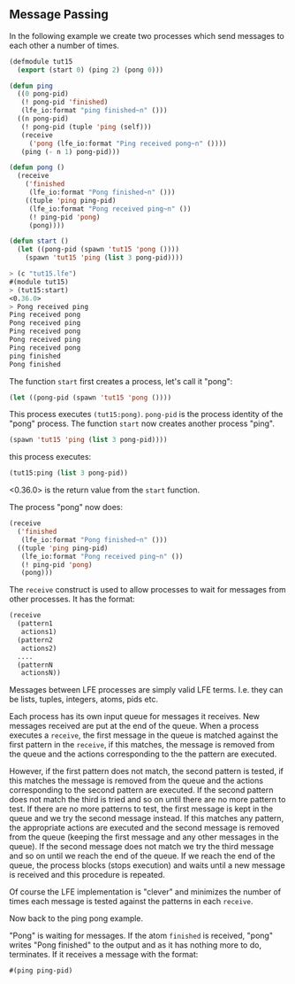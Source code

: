 ## Message Passing

In the following example we create two processes which send messages to each other a number of times.

```lisp
(defmodule tut15
  (export (start 0) (ping 2) (pong 0)))

(defun ping
  ((0 pong-pid)
   (! pong-pid 'finished)
   (lfe_io:format "ping finished~n" ()))
  ((n pong-pid)
   (! pong-pid (tuple 'ping (self)))
   (receive
     ('pong (lfe_io:format "Ping received pong~n" ())))
   (ping (- n 1) pong-pid)))

(defun pong ()
  (receive
    ('finished 
     (lfe_io:format "Pong finished~n" ()))
    ((tuple 'ping ping-pid)
     (lfe_io:format "Pong received ping~n" ())
     (! ping-pid 'pong)
     (pong))))

(defun start ()
  (let ((pong-pid (spawn 'tut15 'pong ())))
    (spawn 'tut15 'ping (list 3 pong-pid))))
```

```lisp
> (c "tut15.lfe")
#(module tut15)
> (tut15:start)
<0.36.0>
> Pong received ping
Ping received pong
Pong received ping
Ping received pong
Pong received ping
Ping received pong
ping finished
Pong finished
```

The function ``start`` first creates a process, let's call it "pong":

```lisp
(let ((pong-pid (spawn 'tut15 'pong ())))
```

This process executes ``(tut15:pong)``. ``pong-pid`` is the process identity of the "pong" process. The function ``start`` now creates another process "ping".

```lisp
(spawn 'tut15 'ping (list 3 pong-pid))))
```

this process executes:

```lisp
(tut15:ping (list 3 pong-pid))
```

<0.36.0> is the return value from the ``start`` function.

The process "pong" now does:

```lisp
(receive
  ('finished 
   (lfe_io:format "Pong finished~n" ()))
  ((tuple 'ping ping-pid)
   (lfe_io:format "Pong received ping~n" ())
   (! ping-pid 'pong)
   (pong)))
```

The ``receive`` construct is used to allow processes to wait for messages from other processes. It has the format:

```lisp
(receive
  (pattern1
   actions1)
  (pattern2
   actions2)
  ....
  (patternN
   actionsN))
```

Messages between LFE processes are simply valid LFE terms. I.e. they can be lists, tuples, integers, atoms, pids etc.

Each process has its own input queue for messages it receives. New messages received are put at the end of the queue. When a process executes a ``receive``, the first message in the queue is matched against the first pattern in the ``receive``, if this matches, the message is removed from the queue and the actions corresponding to the the pattern are executed.

However, if the first pattern does not match, the second pattern is tested, if this matches the message is removed from the queue and the actions corresponding to the second pattern are executed. If the second pattern does not match the third is tried and so on until there are no more pattern to test. If there are no more patterns to test, the first message is kept in the queue and we try the second message instead. If this matches any pattern, the appropriate actions are executed and the second message is removed from the queue (keeping the first message and any other messages in the queue). If the second message does not match we try the third message and so on until we reach the end of the queue. If we reach the end of the queue, the process blocks (stops execution) and waits until a new message is received and this procedure is repeated.

Of course the LFE implementation is "clever" and minimizes the number of times each message is tested against the patterns in each ``receive``.

Now back to the ping pong example.

"Pong" is waiting for messages. If the atom ``finished`` is received, "pong" writes "Pong finished" to the output and as it has nothing more to do, terminates. If it receives a message with the format:

```lisp
#(ping ping-pid)
```

